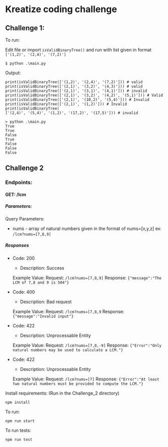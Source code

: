 # Kreatize coding challenge

## Challenge 1:

To run:

Edit file or import `isValidBinaryTree()` and run with list given in format `['(1,2)', '(2,4)', '(7,2)']`

    $ python .\main.py

Output:

    print(isValidBinaryTree(['(1,2)', '(2,4)', '(7,2)'])) # valid
    print(isValidBinaryTree(['(2,1)', '(3,2)', '(4,3)'])) # valid
    print(isValidBinaryTree(['(2,1)', '(3,1)', '(4,1)'])) # invalid
    print(isValidBinaryTree(['(2,1)', '(3,2)', '(4,2)', '(5,1)'])) # Valid
    print(isValidBinaryTree(['(2,1)', '(10,2)', '(5,4)'])) # Invalid
    print(isValidBinaryTree(['(2,1)', '(1,2)'])) # Invalid
    print(isValidBinaryTree(
    ['(2,4)', '(5,4)', '(1,2)', '(17,2)', '(17,5)'])) # invalid

    > python .\main.py
    True
    True
    False
    True
    False
    False
    False

## Challenge 2

### Endpoints:

#### GET: /lcm

##### Parameters:

Query Parameters:

- nums - array of natural numbers given in the format of nums=[x,y,z] ex: `/lcm?nums=[7,8,9]`

##### Responses

- Code: 200

  - Description: Success

  Example Value:
  Request: `/lcm?nums=[7,8,9]`
  Response: `{"message":"The LCM of 7,8 and 9 is 504"}`

- Code: 400

  - Description: Bad request

  Example Value:
  Request: `/lcm?nums=[7,8,9`
  Response: `{"message":"Invalid input"}`

- Code: 422

  - Description: Unprocessable Entity

  Example Value:
  Request: `/lcm?nums=[7,8,-9]`
  Response: `{"Error":"Only natural numbers may be used to calculate a LCM."}`

- Code: 422

  - Description: Unprocessable Entity

  Example Value:
  Request: `/lcm?nums=[7]`
  Response: `{"Error":"At least two natural numbers must be provided to compute the LCM."}`

Install requirements:
(Run in the Challenge_2 directory)

    npm install

To run:

    npm run start

To run tests:

    npm run test

